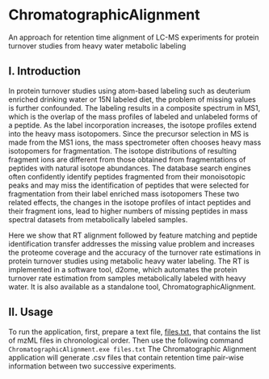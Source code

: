 # ChromatographicAlignment
An approach for retention time alignment of LC-MS experiments for protein turnover studies from heavy water metabolic labeling

## I. Introduction
In protein turnover studies using atom-based labeling such as deuterium enriched drinking water or 15N labeled diet, the problem of missing values is further confounded. The labeling results in a composite spectrum in MS1, which is the overlap of the mass profiles of labeled and unlabeled forms of a peptide. As the label incorporation increases, the isotope profiles extend into the heavy mass isotopomers. Since the precursor selection in MS is made from the MS1 ions, the mass spectrometer often chooses heavy mass isotopomers for fragmentation. The isotope distributions of resulting fragment ions are different from those obtained from fragmentations of peptides with natural isotope abundances. The database search engines often confidently identify peptides fragmented from their monoisotopic peaks and may miss the identification of peptides that were selected for fragmentation from their label enriched mass isotopomers These two related effects, the changes in the isotope profiles of intact peptides and their fragment ions, lead to higher numbers of missing peptides in mass spectral datasets from metabolically labeled samples.

Here we show that RT alignment followed by feature matching and peptide identification transfer addresses the missing value problem and increases the proteome coverage and the accuracy of the turnover rate estimations in protein turnover studies using metabolic heavy water labeling. The RT is implemented in a software tool, d2ome, which automates the protein turnover rate estimation from samples metabolically labeled with heavy water. It is also available as a standalone tool, ChromatographicAlignment.


## II. Usage
To run the application, first, prepare a text file, [files.txt](https://github.com/rgsadygov/ChromatographicAlignment/blob/main/files.txt), that contains the list of mzML files in chronological order. Then use the following command 
    ```
    ChromatographicAlignment.exe files.txt
    ```
The Chromatographic Alignment application will generate .csv files that contain retention time pair-wise information between two successive experiments.
